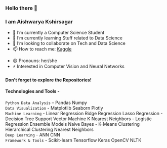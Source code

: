 ### Hello there 👋
 
 ### I am Aishwarya Kshirsagar
 <!--
 <p align="center">
 <img src="https://cdn.dribbble.com/users/46123/screenshots/6135335/ai-sun-type.gif" width="500" height ="400">
 </p>
 -->
 
- 🔭 I’m currently a Computer Science Student
- 🌱 I’m currently learning Stuff related to Data Science
- 👯 I’m looking to collaborate on Tech and Data Science
- 📫 How to reach me: [Kaggle](https://www.kaggle.com/aishwaryakshirsagar)
<!-- - [Linkedin](https://www.linkedin.com/in/aishwarya-kshirsagar-9b57471a0/)   -->
- 😄 Pronouns: her/she
- ⚡ Interested in Computer Vision and Neural Networks

#### Don't forget to explore the Repositories!
<!-- <img src="https://media.giphy.com/media/4lAPonbnpnN04/giphy.gif" width="700" height ="300">
 -->

#### Technologies and Tools - 
`Python Data Analysis` – Pandas Numpy\
`Data Visualization` - Matplotlib Seaborn Plotly\
`Machine Learning` - Linear Regression Ridge Regression Lasso Regression - Decision Tree Support Vector Machine K Nearest Neighbors - Logistic Regression Ensemble Models Naive Bayes - K-Means Clustering Hierarchical Clustering Nearest Neighbors\
`Deep Learning` - ANN CNN\
`Framework & Tools` - Scikit-learn Tensorflow Keras OpenCV NLTK





